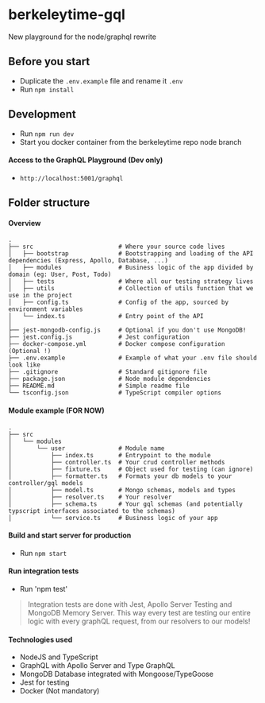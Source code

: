 # berkeleytime-gql
New playground for the node/graphql rewrite 

## Before you start
- Duplicate the `.env.example` file and rename it `.env`
- Run `npm install`

## Development 
- Run `npm run dev` 
- Start you docker container from the berkeleytime repo node branch 

#### Access to the GraphQL Playground (Dev only)
- `http://localhost:5001/graphql`


## Folder structure

#### Overview

```
.
├── src                        # Where your source code lives
│   ├── bootstrap              # Bootstrapping and loading of the API dependencies (Express, Apollo, Database, ...)
│   ├── modules                # Business logic of the app divided by domain (eg: User, Post, Todo)
│   ├── tests                  # Where all our testing strategy lives
│   ├── utils                  # Collection of utils function that we use in the project
│   ├── config.ts              # Config of the app, sourced by environment variables
│   └── index.ts               # Entry point of the API
│
├── jest-mongodb-config.js     # Optional if you don't use MongoDB!
├── jest.config.js             # Jest configuration
├── docker-compose.yml         # Docker compose configuration (Optional !)
├── .env.example               # Example of what your .env file should look like
├── .gitignore                 # Standard gitignore file
├── package.json               # Node module dependencies
├── README.md                  # Simple readme file
└── tsconfig.json              # TypeScript compiler options
```

#### Module example (FOR NOW) 

```
.
├── src
│   └── modules
│       └── user               # Module name
│           ├── index.ts       # Entrypoint to the module 
│           ├── controller.ts  # Your crud controller methods
│           ├── fixture.ts     # Object used for testing (can ignore) 
│           ├── formatter.ts   # Formats your db models to your controller/gql models 
│           ├── model.ts       # Mongo schemas, models and types      
│           ├── resolver.ts    # Your resolver 
│           ├── schema.ts      # Your gql schemas (and potentially typscript interfaces associated to the schemas) 
│           └── service.ts     # Business logic of your app 
```


#### Build and start server for production

- Run `npm start`

#### Run integration tests

- Run 'npm test'

> Integration tests are done with Jest, Apollo Server Testing and MongoDB Memory Server. This way every test are testing our entire logic with every graphQL request, from our resolvers to our models!

#### Technologies used

- NodeJS and TypeScript
- GraphQL with Apollo Server and Type GraphQL
- MongoDB Database integrated with Mongoose/TypeGoose
- Jest for testing
- Docker (Not mandatory)


